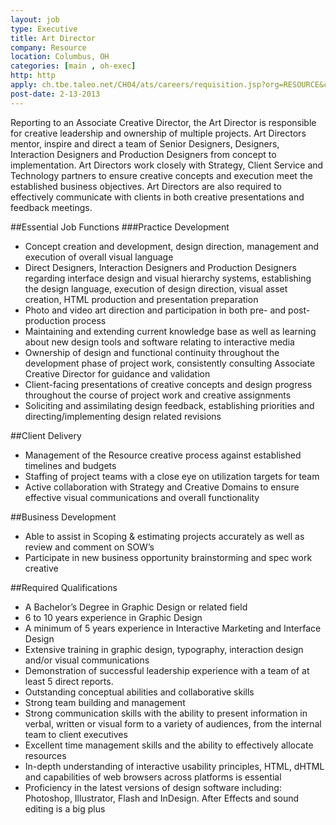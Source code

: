```yaml
---
layout: job
type: Executive
title: Art Director
company: Resource
location: Columbus, OH
categories: [main , oh-exec]
http: http
apply: ch.tbe.taleo.net/CH04/ats/careers/requisition.jsp?org=RESOURCE&cws=1&rid=225
post-date: 2-13-2013
---
```


Reporting to an Associate Creative Director, the Art Director is responsible for creative leadership and ownership of multiple projects. Art Directors mentor, inspire and direct a team of Senior Designers, Designers, Interaction Designers and Production Designers from concept to implementation. Art Directors work closely with Strategy, Client Service and Technology partners to ensure creative concepts and execution meet the established business objectives. Art Directors are also required to effectively communicate with clients in both creative presentations and feedback meetings.
 
##Essential Job Functions
###Practice Development

* Concept creation and development, design direction, management and execution
of overall visual language
* Direct Designers, Interaction Designers and Production Designers regarding interface design and visual hierarchy systems, establishing the design language, execution of design direction, visual asset creation, HTML production and presentation preparation
* Photo and video art direction and participation in both pre- and post-production process
* Maintaining and extending current knowledge base as well as learning about new design tools and software relating to interactive media
* Ownership of design and functional continuity throughout the development phase of project work, consistently consulting Associate Creative Director for guidance and validation
* Client-facing presentations of creative concepts and design progress throughout the course of project work and creative assignments
* Soliciting and assimilating design feedback, establishing priorities and directing/implementing design related revisions
 
##Client Delivery

* Management of the Resource creative process against established timelines and budgets
* Staffing of project teams with a close eye on utilization targets for team
* Active collaboration with Strategy and Creative Domains to ensure effective visual communications and overall functionality
 
##Business Development

* Able to assist in Scoping & estimating projects accurately as well as review and comment on SOW’s
* Participate in new business opportunity brainstorming and spec work creative
 
##Required Qualifications

* A Bachelor’s Degree in Graphic Design or related field
* 6 to 10 years experience in Graphic Design
* A minimum of 5 years experience in Interactive Marketing and Interface Design
* Extensive training in graphic design, typography, interaction design and/or visual communications
* Demonstration of successful leadership experience with a team of at least 5 direct reports.
* Outstanding conceptual abilities and collaborative skills
* Strong team building and management
* Strong communication skills with the ability to present information in verbal, written or visual form to a variety of audiences, from the internal team to client executives
* Excellent time management skills and the ability to effectively allocate resources
* In-depth understanding of interactive usability principles, HTML, dHTML and capabilities
of web browsers across platforms is essential
* Proficiency in the latest versions of design software including: Photoshop, Illustrator, Flash and InDesign. After Effects and sound editing is a big plus